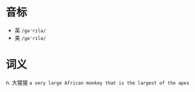 # 音标

- 英 `/gə'rɪlə/`
- 美 `/ɡə'rɪlə/`

# 词义

n. 大猩猩
`a very large African monkey that is the largest of the apes`

